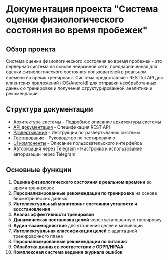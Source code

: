 # Документация проекта "Система оценки физиологического состояния во время пробежек"

## Обзор проекта

Система оценки физиологического состояния во время пробежек - это серверная система на основе нейронной сети, предназначенная для оценки физиологического состояния пользователей в реальном времени во время тренировок. Система предоставляет RESTful API для клиентских приложений (iOS/Android) для отправки необработанных данных о тренировке и получения структурированной аналитики и рекомендаций.

## Структура документации

- [Архитектура системы](architecture/ARCHITECTURE.md) - Подробное описание архитектуры системы
- [API документация](api/API.md) - Спецификация REST API
- [Развертывание](deployment/DEPLOYMENT.md) - Инструкции по развертыванию системы
- [Тестирование](testing/TESTING.md) - Руководство по тестированию
- [UI компоненты](ui/UI_COMPONENTS.md) - Описание пользовательского интерфейса
- [Авторизация через Telegram](TELEGRAM_AUTH.md) - Настройка и использование авторизации через Telegram

## Основные функции

1. **Оценка физиологического состояния в реальном времени** во время тренировок
2. **Персонализированные рекомендации по тренировке** на основе биометрических данных
3. **Интеллектуальный мониторинг состояния усталости и восстановления**
4. **Анализ эффективности тренировки**
5. **Динамическая постановка целей** через установочную тренировку
6. **Аудио-взаимодействие** для уточнения целей и мотивации
7. **Интеллектуальная классификация целей** с адаптацией тренировочного плана
8. **Персонализированные рекомендации по питанию**
9. **Обработка данных в соответствии с GDPR/HIPAA**
10. **Комплексная система ведения журнала ошибок**